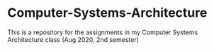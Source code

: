 # Computer-Systems-Architecture
This is a repository for the assignments in my Computer Systems Architecture class (Aug 2020, 2nd semester)
